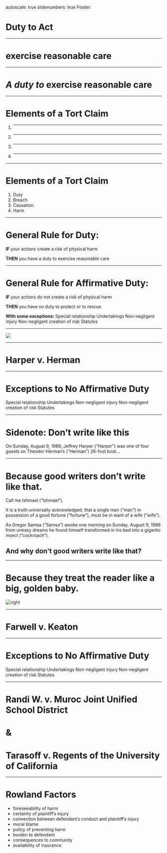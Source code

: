 autoscale: true
slidenumbers: true
Footer: 

# Duty to Act


---

# exercise reasonable care

---

# *A duty to* exercise reasonable care

---

# Elements of a Tort Claim

1. __________________
2. __________________
3. __________________
4. __________________

---


# Elements of a Tort Claim

1. Duty
2. Breach
3. Causation
4. Harm

---

# General Rule for Duty: 
**IF** your actions create a risk of physical harm

**THEN** you have a duty to exercise reasonable care

---
# General Rule for Affirmative Duty: 

**IF** your actions do not create a risk of physical harm

**THEN** you have no duty to protect or to rescue

**With some exceptions:**
Special relationship
Undertakings
Non-negligent injury
Non-negligent creation of risk
Statutes

---


![](images/no_duty.jpeg)



---

# Harper v. Herman

---

# Exceptions to No Affirmative Duty
Special relationship
Undertakings
Non-negligent injury
Non-negligent creation of risk
Statutes

---

# Sidenote: Don’t write like this

On Sunday, August 9, 1986, Jeffrey Harper (“Harper”) was one of four guests on Theodor Herman’s (“Herman”) 26-foot boat…

---

# Because good writers don’t write like that.

Call me Ishmael (“Ishmael”).

It is a truth universally acknowledged, that a single man (“man”) in possession of a good fortune (“fortune”), must be in want of a wife (“wife”).

As Gregor Samsa (“Samsa”) awoke one morning on Sunday, August 9, 1986 from uneasy dreams he found himself transformed in his bed into a gigantic insect (“cockroach”).



## And why don't good writers write like that?

---

# Because they treat the reader like a big, golden baby.

![right](images/IMG_5099.jpeg)

---

# Farwell v. Keaton

---

# Exceptions to No Affirmative Duty
Special relationship
Undertakings
Non-negligent injury
Non-negligent creation of risk
Statutes

---

# Randi W. v. Muroc Joint Unified School District

# &

# Tarasoff v. Regents of the University of California

---


# Rowland Factors

- foreseeability of harm
- certainty of plaintiff’s injury
- connection between defendant’s conduct and plaintiff’s injury
- moral blame
- policy of preventing harm
- burden to defendant
- consequences to community
- availability of insurance